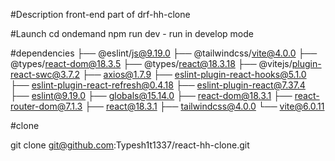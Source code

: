 #Description
front-end part of drf-hh-clone

#Launch
cd ondemand
npm run dev - run in develop mode

#dependencies
├── @eslint/js@9.19.0
├── @tailwindcss/vite@4.0.0
├── @types/react-dom@18.3.5
├── @types/react@18.3.18
├── @vitejs/plugin-react-swc@3.7.2
├── axios@1.7.9
├── eslint-plugin-react-hooks@5.1.0
├── eslint-plugin-react-refresh@0.4.18
├── eslint-plugin-react@7.37.4
├── eslint@9.19.0
├── globals@15.14.0
├── react-dom@18.3.1
├── react-router-dom@7.1.3
├── react@18.3.1
├── tailwindcss@4.0.0
└── vite@6.0.11

#clone

git clone git@github.com:Typesh1t1337/react-hh-clone.git

